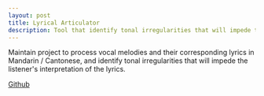 ```yaml
---
layout: post
title: Lyrical Articulator
description: Tool that identify tonal irregularities that will impede the listener's interpretation of the lyrics.
---
```


Maintain project to process vocal melodies and their corresponding lyrics in Mandarin / Cantonese, and identify tonal irregularities that will impede the listener's interpretation of the lyrics.

[Github](https://github.com/apricot2012/Lyrical-Articulator)
